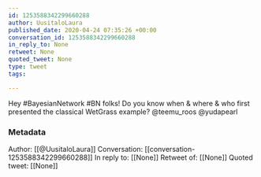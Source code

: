 ```yaml
---
id: 1253588342299660288
author: UusitaloLaura
published_date: 2020-04-24 07:35:26 +00:00
conversation_id: 1253588342299660288
in_reply_to: None
retweet: None
quoted_tweet: None
type: tweet
tags:

---
```


Hey #BayesianNetwork  #BN folks! Do you know when &amp; where &amp; who first presented the classical WetGrass example? @teemu_roos @yudapearl

### Metadata

Author: [[@UusitaloLaura]]
Conversation: [[conversation-1253588342299660288]]
In reply to: [[None]]
Retweet of: [[None]]
Quoted tweet: [[None]]
